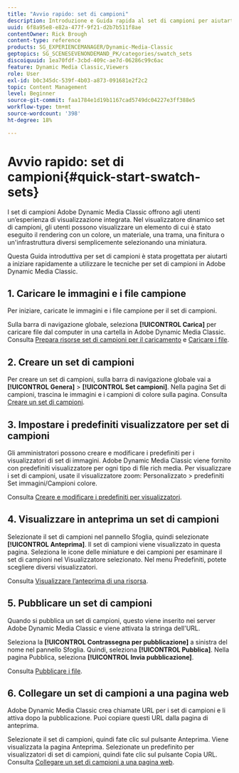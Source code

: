 ```yaml
---
title: "Avvio rapido: set di campioni"
description: Introduzione e Guida rapida al set di campioni per aiutarti a iniziare rapidamente a utilizzare Adobe Dynamic Media Classic.
uuid: 6f8a95e8-e82a-477f-9f21-d2b7b511f8ae
contentOwner: Rick Brough
content-type: reference
products: SG_EXPERIENCEMANAGER/Dynamic-Media-Classic
geptopics: SG_SCENESEVENONDEMAND_PK/categories/swatch_sets
discoiquuid: 1ea70fdf-3cbd-409c-ae7d-06286c99c6ac
feature: Dynamic Media Classic,Viewers
role: User
exl-id: b0c345dc-539f-4b03-a873-091681e2f2c2
topic: Content Management
level: Beginner
source-git-commit: faa1784e1d19b1167cad5749dc04227e3ff388e5
workflow-type: tm+mt
source-wordcount: '398'
ht-degree: 18%

---
```


# Avvio rapido: set di campioni{#quick-start-swatch-sets}

I set di campioni Adobe Dynamic Media Classic offrono agli utenti un’esperienza di visualizzazione integrata. Nel visualizzatore dinamico set di campioni, gli utenti possono visualizzare un elemento di cui è stato eseguito il rendering con un colore, un materiale, una trama, una finitura o un&#39;infrastruttura diversi semplicemente selezionando una miniatura.

Questa Guida introduttiva per set di campioni è stata progettata per aiutarti a iniziare rapidamente a utilizzare le tecniche per set di campioni in Adobe Dynamic Media Classic.

## 1. Caricare le immagini e i file campione

Per iniziare, caricate le immagini e i file campione per il set di campioni.

Sulla barra di navigazione globale, seleziona **[!UICONTROL Carica]** per caricare file dal computer in una cartella in Adobe Dynamic Media Classic. Consulta [Prepara risorse set di campioni per il caricamento](preparing-swatch-set-assets-upload.md#preparing-swatch-set-assets-for-upload) e [Caricare i file](uploading-files.md#uploading-your-files).

## 2. Creare un set di campioni

Per creare un set di campioni, sulla barra di navigazione globale vai a **[!UICONTROL Genera]** > **[!UICONTROL Set campioni]**. Nella pagina Set di campioni, trascina le immagini e i campioni di colore sulla pagina. Consulta [Creare un set di campioni](creating-swatch-set.md#creating-a-swatch-set).

## 3. Impostare i predefiniti visualizzatore per set di campioni

Gli amministratori possono creare e modificare i predefiniti per i visualizzatori di set di immagini. Adobe Dynamic Media Classic viene fornito con predefiniti visualizzatore per ogni tipo di file rich media. Per visualizzare i set di campioni, usate il visualizzatore zoom: Personalizzato > predefiniti Set immagini/Campioni colore.

Consulta [Creare e modificare i predefiniti per visualizzatori](application-setup.md#adding-and-editing-viewer-presets).

## 4. Visualizzare in anteprima un set di campioni

Selezionate il set di campioni nel pannello Sfoglia, quindi selezionate **[!UICONTROL Anteprima]**. Il set di campioni viene visualizzato in questa pagina. Seleziona le icone delle miniature e dei campioni per esaminare il set di campioni nel Visualizzatore selezionato. Nel menu Predefiniti, potete scegliere diversi visualizzatori.

Consulta [Visualizzare l’anteprima di una risorsa](previewing-asset.md#previewing-an-asset).

## 5. Pubblicare un set di campioni

Quando si pubblica un set di campioni, questo viene inserito nei server Adobe Dynamic Media Classic e viene attivata la stringa dell&#39;URL.

Seleziona la **[!UICONTROL Contrassegna per pubblicazione]** a sinistra del nome nel pannello Sfoglia. Quindi, seleziona **[!UICONTROL Pubblica]**. Nella pagina Pubblica, seleziona **[!UICONTROL Invia pubblicazione]**.

Consulta [Pubblicare i file](publishing-files.md#publishing-files).

## 6. Collegare un set di campioni a una pagina web

Adobe Dynamic Media Classic crea chiamate URL per i set di campioni e li attiva dopo la pubblicazione. Puoi copiare questi URL dalla pagina di anteprima.

Selezionate il set di campioni, quindi fate clic sul pulsante Anteprima. Viene visualizzata la pagina Anteprima. Selezionate un predefinito per visualizzatori di set di campioni, quindi fate clic sul pulsante Copia URL. Consulta [Collegare un set di campioni a una pagina web](linking-swatch-set-web-page.md#linking-a-swatch-set-to-a-web-page).
